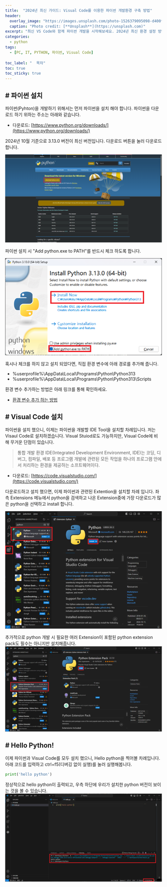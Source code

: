 ```yaml
---
title:  "2024년 최신 가이드: Visual Code를 이용한 파이썬 개발환경 구축 방법"
header:
  overlay_image: "https://images.unsplash.com/photo-1526379095098-d400fd0bf935?q=80&w=3864&auto=format&fit=crop&ixlib=rb-4.0.3&ixid=M3wxMjA3fDB8MHxwaG90by1wYWdlfHx8fGVufDB8fHx8fA%3D%3D"
  caption: "Photo credit: [**Unsplash**](https://unsplash.com)"
excerpt: "최신 VS Code와 함께 파이썬 개발을 시작해보세요. 2024년 최신 환경 설정 방법과 유용한 팁을 한눈에 확인할 수 있습니다."
categories:
  - python
tags:
  - [PC, IT, PYTHON, 파이썬, Visual Code]

toc_label: "  목차"
toc: true
toc_sticky: true
---
```


## # 파이썬 설치
파이썬(Pyhton)을 개발하기 위해서는 먼저 파이썬을 설치 해야 합니다. 파이썬을 다운로드 하기 위하는 주소는 아래와 같습니다.

- 다운로드: [https://www.python.org/downloads/](https://www.python.org/downloads/)

2024년 10월 기준으로 3.13.0 버전이 최신 버전입니다. 다운로드 버튼을 눌러 다운로드 합니다.

![파이썬 다운로드](../../images/2024-10-14-10-31-39.png)


파이썬 설치 시 "Add python.exe to PATH"를 반드시 체크 하도록 합니다.


![파이썬 시스템 변수 추가](../../images/2024-10-14-10-32-59.png)

혹시나 체크를 하지 않고 설치 되었다면, 직접 환경 변수에 아래 경로를 추가해 줍니다.

 - %userprofile%\AppData\Local\Programs\Python\Python313
 - %userprofile%\AppData\Local\Programs\Python\Python313\Scripts

 환경 변수 추가하는 방법은 아래 링크를 통해 확인하세요.
 - [환경 변수 추가 하는 방법](https://x2info.github.io/pc/%ED%99%98%EA%B2%BD%EB%B3%80%EC%88%98_%ED%8E%B8%EC%A7%91%ED%95%98%EA%B8%B0/)

## # Visual Code 설치
파이썬을 설치 했으니, 이제는 파이썬을 개발할 IDE Tool을 설치할 차례입니다. 저는 Visaul Code로 설치하겠습니다. Visual Stuiod로도 가능하지만, Visual Code에 비해 무거운 단점이 있습니다.
> 통합 개발 환경 IDE(Integrated Development Environment, IDE)는 코딩, 디버그, 컴파일, 배포 등 프로그램 개발에 관련된 모든 작업을 하나의 프로그램 안에서 처리하는 환경을 제공하는 소프트웨어이다.


- 다운로드: [https://code.visualstudio.com/](https://code.visualstudio.com/)

다운로드하고 설치 했으면, 이제 파이썬과 관련된 Extention을 설치할 차례 입니다. 좌측 Extensions 메뉴에서 python을 검색하고 나온 Extension중에 가장 다운로드가 많은 python을 선택하고 install 합니다.

![Visual Code 다운로드](../../images/2024-10-15-09-42-07.png)

추가적으로 python 개발 시 필요한 여러 Extension이 포함된 python extension pack도 필수는 아니지만 설치해줍니다.
![Python Extension 설치](../../images/2024-10-15-09-43-28.png)

## # Hello Python!
이제 파이썬과 Visual Code를 모두 설치 했으니, Hello python을 찍어볼 차례입니다. 아래 코드를 입력하고 ctrl+f5(디버깅 없이 실행)를 눌러 실행해봅니다.

```python
print('hello python')
```

정상적으로 hello python이 출력되고, 우측 하단에 우리가 설치한 python 버전이 보이는 것을 볼 수 있습니다.
![](../../images/2024-10-15-09-44-56.png)